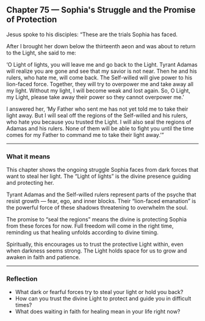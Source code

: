## Chapter 75 — Sophia's Struggle and the Promise of Protection

Jesus spoke to his disciples: “These are the trials Sophia has faced.

After I brought her down below the thirteenth aeon and was about to return to the Light, she said to me:

‘O Light of lights, you will leave me and go back to the Light. Tyrant Adamas will realize you are gone and see that my savior is not near. Then he and his rulers, who hate me, will come back. The Self-willed will give power to his lion-faced force. Together, they will try to overpower me and take away all my light. Without my light, I will become weak and lost again. So, O Light, my Light, please take away their power so they cannot overpower me.’

I answered her, ‘My Father who sent me has not yet told me to take their light away. But I will seal off the regions of the Self-willed and his rulers, who hate you because you trusted the Light. I will also seal the regions of Adamas and his rulers. None of them will be able to fight you until the time comes for my Father to command me to take their light away.’”

---

### What it means

This chapter shows the ongoing struggle Sophia faces from dark forces that want to steal her light. The “Light of lights” is the divine presence guiding and protecting her.

Tyrant Adamas and the Self-willed rulers represent parts of the psyche that resist growth — fear, ego, and inner blocks. Their “lion-faced emanation” is the powerful force of these shadows threatening to overwhelm the soul.

The promise to “seal the regions” means the divine is protecting Sophia from these forces for now. Full freedom will come in the right time, reminding us that healing unfolds according to divine timing.

Spiritually, this encourages us to trust the protective Light within, even when darkness seems strong. The Light holds space for us to grow and awaken in faith and patience.

---

### Reflection

* What dark or fearful forces try to steal your light or hold you back?
* How can you trust the divine Light to protect and guide you in difficult times?
* What does waiting in faith for healing mean in your life right now?
